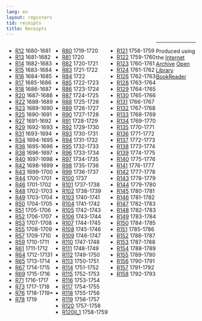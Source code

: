 ```yaml
---
lang: en
layout: registers
tid: receipts
title: Receipts
---
```


<ul style="float:left;">
  <li><a href="http://hyperstudio.mit.edu/cfrp/flip_books/R12/index.html" target="_blank">R12</a> 1680-1681</li>
  <li><a href="http://hyperstudio.mit.edu/cfrp/flip_books/R13/index.html" target="_blank">R13</a> 1681-1682</li>
  <li><a href="http://hyperstudio.mit.edu/cfrp/flip_books/R14/index.html" target="_blank">R14</a> 1682-1683</li>
  <li><a href="http://hyperstudio.mit.edu/cfrp/flip_books/R15/index.html" target="_blank">R15</a> 1683-1684</li>
  <li><a href="http://hyperstudio.mit.edu/cfrp/flip_books/R16/index.html" target="_blank">R16</a> 1684-1685</li>
  <li><a href="http://hyperstudio.mit.edu/cfrp/flip_books/R17/index.html" target="_blank">R17</a> 1685-1686</li>
  <li><a href="http://hyperstudio.mit.edu/cfrp/flip_books/R18/index.html" target="_blank">R18</a> 1686-1687</li>
  <li><a href="http://hyperstudio.mit.edu/cfrp/flip_books/R20/index.html" target="_blank">R20</a> 1687-1688</li>
  <li><a href="http://hyperstudio.mit.edu/cfrp/flip_books/R22/index.html" target="_blank">R22</a> 1688-1689</li>
  <li><a href="http://hyperstudio.mit.edu/cfrp/flip_books/R23/index.html" target="_blank">R23</a> 1689-1690</li>
  <li><a href="http://hyperstudio.mit.edu/cfrp/flip_books/R25/index.html" target="_blank">R25</a> 1690-1691</li>
  <li><a href="http://hyperstudio.mit.edu/cfrp/flip_books/R27/index.html" target="_blank">R27</a> 1691-1692</li>
  <li><a href="http://hyperstudio.mit.edu/cfrp/flip_books/R29/index.html" target="_blank">R29</a> 1692-1693</li>
  <li><a href="http://hyperstudio.mit.edu/cfrp/flip_books/R31/index.html" target="_blank">R31</a> 1693-1694</li>
  <li><a href="http://hyperstudio.mit.edu/cfrp/flip_books/R34/index.html" target="_blank">R34</a> 1694-1695</li>
  <li><a href="http://hyperstudio.mit.edu/cfrp/flip_books/R36/index.html" target="_blank">R36</a> 1695-1696</li>
  <li><a href="http://hyperstudio.mit.edu/cfrp/flip_books/R38/index.html" target="_blank">R38</a> 1696-1697</li>
  <li><a href="http://hyperstudio.mit.edu/cfrp/flip_books/R40/index.html" target="_blank">R40</a> 1697-1698</li>
  <li><a href="http://hyperstudio.mit.edu/cfrp/flip_books/R42/index.html" target="_blank">R42</a> 1698-1699</li>
  <li><a href="http://hyperstudio.mit.edu/cfrp/flip_books/R43/index.html" target="_blank">R43</a> 1699-1700</li>
  <li><a href="http://hyperstudio.mit.edu/cfrp/flip_books/R44/index.html" target="_blank">R44</a> 1700-1701</li>
  <li><a href="http://hyperstudio.mit.edu/cfrp/flip_books/R46/index.html" target="_blank">R46</a> 1701-1702</li>
  <li><a href="http://hyperstudio.mit.edu/cfrp/flip_books/R48/index.html" target="_blank">R48</a> 1702-1703</li>
  <li><a href="http://hyperstudio.mit.edu/cfrp/flip_books/R49/index.html" target="_blank">R49</a> 1703-1704</li>
  <li><a href="http://hyperstudio.mit.edu/cfrp/flip_books/R50/index.html" target="_blank">R50</a> 1704-1705</li>
  <li><a href="http://hyperstudio.mit.edu/cfrp/flip_books/R51/index.html" target="_blank">R51</a> 1705-1706</li>
  <li><a href="http://hyperstudio.mit.edu/cfrp/flip_books/R52/index.html" target="_blank">R52</a> 1706-1707</li>
  <li><a href="http://hyperstudio.mit.edu/cfrp/flip_books/R53/index.html" target="_blank">R53</a> 1707-1708</li>
  <li><a href="http://hyperstudio.mit.edu/cfrp/flip_books/R55/index.html" target="_blank">R55</a> 1708-1709</li>
  <li><a href="http://hyperstudio.mit.edu/cfrp/flip_books/R57/index.html" target="_blank">R57</a> 1709-1710</li>
  <li><a href="http://hyperstudio.mit.edu/cfrp/flip_books/R59/index.html" target="_blank">R59</a> 1710-1711</li>
  <li><a href="http://hyperstudio.mit.edu/cfrp/flip_books/R61/index.html" target="_blank">R61</a> 1711-1712</li>
  <li><a href="http://hyperstudio.mit.edu/cfrp/flip_books/R64/index.html" target="_blank">R64</a> 1712-17131</li>
  <li><a href="http://hyperstudio.mit.edu/cfrp/flip_books/R65/index.html" target="_blank">R65</a> 1713-1714</li>
  <li><a href="http://hyperstudio.mit.edu/cfrp/flip_books/R67/index.html" target="_blank">R67</a> 1714-1715</li>
  <li><a href="http://hyperstudio.mit.edu/cfrp/flip_books/R69/index.html" target="_blank">R69</a> 1715-1716</li>
  <li><a href="http://hyperstudio.mit.edu/cfrp/flip_books/R71/index.html" target="_blank">R71</a> 1716-1717</li>
  <li><a href="http://hyperstudio.mit.edu/cfrp/flip_books/R73/index.html" target="_blank">R73</a> 1717-1718</li>
  <li><a href="http://hyperstudio.mit.edu/cfrp/flip_books/R76/index.html" target="_blank">R76</a> 1718-1719*</li>
  <li><a href="http://hyperstudio.mit.edu/cfrp/flip_books/R78/index.html" target="_blank">R78</a> 1719</li>
</ul>

<ul style="float:left;">
  <li><a href="http://hyperstudio.mit.edu/cfrp/flip_books/R80/index.html" target="_blank">R80</a> 1719-1720</li>
  <li><a href="http://hyperstudio.mit.edu/cfrp/flip_books/R81/index.html" target="_blank">R81</a> 1720</li>
  <li><a href="http://hyperstudio.mit.edu/cfrp/flip_books/R82/index.html" target="_blank">R82</a> 1720-1721</li>
  <li><a href="http://hyperstudio.mit.edu/cfrp/flip_books/R83/index.html" target="_blank">R83</a> 1721-1722</li>
  <li><a href="http://hyperstudio.mit.edu/cfrp/flip_books/R84/index.html" target="_blank">R84</a> 1722</li>
  <li><a href="http://hyperstudio.mit.edu/cfrp/flip_books/R85/index.html" target="_blank">R85</a> 1722-1723</li>
  <li><a href="http://hyperstudio.mit.edu/cfrp/flip_books/R86/index.html" target="_blank">R86</a> 1723-1724</li>
  <li><a href="http://hyperstudio.mit.edu/cfrp/flip_books/R87/index.html" target="_blank">R87</a> 1724-1725</li>
  <li><a href="http://hyperstudio.mit.edu/cfrp/flip_books/R88/index.html" target="_blank">R88</a> 1725-1726</li>
  <li><a href="http://hyperstudio.mit.edu/cfrp/flip_books/R89/index.html" target="_blank">R89</a> 1726-1727</li>
  <li><a href="http://hyperstudio.mit.edu/cfrp/flip_books/R90/index.html" target="_blank">R90</a> 1727-1728</li>
  <li><a href="http://hyperstudio.mit.edu/cfrp/flip_books/R91/index.html" target="_blank">R91</a> 1728-1729</li>
  <li><a href="http://hyperstudio.mit.edu/cfrp/flip_books/R92/index.html" target="_blank">R92</a> 1729-1730</li>
  <li><a href="http://hyperstudio.mit.edu/cfrp/flip_books/R93/index.html" target="_blank">R93</a> 1730-1731</li>
  <li><a href="http://hyperstudio.mit.edu/cfrp/flip_books/R94/index.html" target="_blank">R94</a> 1731-1732</li>
  <li><a href="http://hyperstudio.mit.edu/cfrp/flip_books/R95/index.html" target="_blank">R95</a> 1732-1733</li>
  <li><a href="http://hyperstudio.mit.edu/cfrp/flip_books/R96/index.html" target="_blank">R96</a> 1733-1734</li>
  <li><a href="http://hyperstudio.mit.edu/cfrp/flip_books/R97/index.html" target="_blank">R97</a> 1734-1735</li>
  <li><a href="http://hyperstudio.mit.edu/cfrp/flip_books/R98/index.html" target="_blank">R98</a> 1735-1736</li>
  <li><a href="http://hyperstudio.mit.edu/cfrp/flip_books/R99/index.html" target="_blank">R99</a> 1736-1737</li>
  <li><a href="http://hyperstudio.mit.edu/cfrp/flip_books/R100/index.html" target="_blank">R100</a> 1737</li>
  <li><a href="http://hyperstudio.mit.edu/cfrp/flip_books/R101/index.html" target="_blank">R101</a> 1737-1738</li>
  <li><a href="http://hyperstudio.mit.edu/cfrp/flip_books/R102/index.html" target="_blank">R102</a> 1738-1739</li>
  <li><a href="http://hyperstudio.mit.edu/cfrp/flip_books/R103/index.html" target="_blank">R103</a> 1740-1741</li>
  <li><a href="http://hyperstudio.mit.edu/cfrp/flip_books/R104/index.html" target="_blank">R104</a> 1741-1742</li>
  <li><a href="http://hyperstudio.mit.edu/cfrp/flip_books/R105/index.html" target="_blank">R105</a> 1742-1743</li>
  <li><a href="http://hyperstudio.mit.edu/cfrp/flip_books/R106/index.html" target="_blank">R106</a> 1743-1744</li>
  <li><a href="http://hyperstudio.mit.edu/cfrp/flip_books/R107/index.html" target="_blank">R107</a> 1744-1745</li>
  <li><a href="http://hyperstudio.mit.edu/cfrp/flip_books/R108/index.html" target="_blank">R108</a> 1745-1746</li>
  <li><a href="http://hyperstudio.mit.edu/cfrp/flip_books/R109/index.html" target="_blank">R109</a> 1746-1747</li>
  <li><a href="http://hyperstudio.mit.edu/cfrp/flip_books/R110/index.html" target="_blank">R110</a> 1747-1748</li>
  <li><a href="http://hyperstudio.mit.edu/cfrp/flip_books/R111/index.html" target="_blank">R111</a> 1748-1749</li>
  <li><a href="http://hyperstudio.mit.edu/cfrp/flip_books/R112/index.html" target="_blank">R112</a> 1749-1750</li>
  <li><a href="http://hyperstudio.mit.edu/cfrp/flip_books/R113/index.html" target="_blank">R113</a> 1750-1751</li>
  <li><a href="http://hyperstudio.mit.edu/cfrp/flip_books/R114/index.html" target="_blank">R114</a> 1751-1752</li>
  <li><a href="http://hyperstudio.mit.edu/cfrp/flip_books/R115/index.html" target="_blank">R115</a> 1752-1753</li>
  <li><a href="http://hyperstudio.mit.edu/cfrp/flip_books/R116/index.html" target="_blank">R116</a> 1753-1754</li>
  <li><a href="http://hyperstudio.mit.edu/cfrp/flip_books/R117/index.html" target="_blank">R117</a> 1754-1755</li>
  <li><a href="http://hyperstudio.mit.edu/cfrp/flip_books/R118/index.html" target="_blank">R118</a> 1755-1756</li>
  <li><a href="http://hyperstudio.mit.edu/cfrp/flip_books/R119/index.html" target="_blank">R119</a> 1756-1757</li>
  <li><a href="http://hyperstudio.mit.edu/cfrp/flip_books/R120/index.html" target="_blank">R120</a> 1757-1758</li>
  <li><a href="http://hyperstudio.mit.edu/cfrp/flip_books/R120II_1/index.html" target="_blank">R120II_1</a> 1758-1759</li>
</ul>

<ul style="float:left;">
  <li><a href="http://hyperstudio.mit.edu/cfrp/flip_books/R121/index.html" target="_blank">R121</a> 1758-1759</li>
  <li><a href="http://hyperstudio.mit.edu/cfrp/flip_books/R122/index.html" target="_blank">R122</a> 1759-1760</li>
  <li><a href="http://hyperstudio.mit.edu/cfrp/flip_books/R123/index.html" target="_blank">R123</a> 1760-1761</li>
  <li><a href="http://hyperstudio.mit.edu/cfrp/flip_books/R124/index.html" target="_blank">R124</a> 1761-1762</li>
  <li><a href="http://hyperstudio.mit.edu/cfrp/flip_books/R126/index.html" target="_blank">R126</a> 1762-1763</li>
  <li><a href="http://hyperstudio.mit.edu/cfrp/flip_books/R128/index.html" target="_blank">R128</a> 1763-1764</li>
  <li><a href="http://hyperstudio.mit.edu/cfrp/flip_books/R129/index.html" target="_blank">R129</a> 1764-1765</li>
  <li><a href="http://hyperstudio.mit.edu/cfrp/flip_books/R130/index.html" target="_blank">R130</a> 1765-1766</li>
  <li><a href="http://hyperstudio.mit.edu/cfrp/flip_books/R131/index.html" target="_blank">R131</a> 1766-1767</li>
  <li><a href="http://hyperstudio.mit.edu/cfrp/flip_books/R132/index.html" target="_blank">R132</a> 1767-1768</li>
  <li><a href="http://hyperstudio.mit.edu/cfrp/flip_books/R133/index.html" target="_blank">R133</a> 1768-1769</li>
  <li><a href="http://hyperstudio.mit.edu/cfrp/flip_books/R134/index.html" target="_blank">R134</a> 1769-1770</li>
  <li><a href="http://hyperstudio.mit.edu/cfrp/flip_books/R135/index.html" target="_blank">R135</a> 1770-1771</li>
  <li><a href="http://hyperstudio.mit.edu/cfrp/flip_books/R136/index.html" target="_blank">R136</a> 1771-1772</li>
  <li><a href="http://hyperstudio.mit.edu/cfrp/flip_books/R137/index.html" target="_blank">R137</a> 1772-1773</li>
  <li><a href="http://hyperstudio.mit.edu/cfrp/flip_books/R138/index.html" target="_blank">R138</a> 1773-1774</li>
  <li><a href="http://hyperstudio.mit.edu/cfrp/flip_books/R139/index.html" target="_blank">R139</a> 1774-1775</li>
  <li><a href="http://hyperstudio.mit.edu/cfrp/flip_books/R140/index.html" target="_blank">R140</a> 1775-1776</li>
  <li><a href="http://hyperstudio.mit.edu/cfrp/flip_books/R141/index.html" target="_blank">R141</a> 1776-1777</li>
  <li><a href="http://hyperstudio.mit.edu/cfrp/flip_books/R142/index.html" target="_blank">R142</a> 1777-1778</li>
  <li><a href="http://hyperstudio.mit.edu/cfrp/flip_books/R143/index.html" target="_blank">R143</a> 1778-1779</li>
  <li><a href="http://hyperstudio.mit.edu/cfrp/flip_books/R144/index.html" target="_blank">R144</a> 1779-1780</li>
  <li><a href="http://hyperstudio.mit.edu/cfrp/flip_books/R145/index.html" target="_blank">R145</a> 1780-1781</li>
  <li><a href="http://hyperstudio.mit.edu/cfrp/flip_books/R146/index.html" target="_blank">R146</a> 1781-1782</li>
  <li><a href="http://hyperstudio.mit.edu/cfrp/flip_books/R147/index.html" target="_blank">R147</a> 1782-1783</li>
  <li><a href="http://hyperstudio.mit.edu/cfrp/flip_books/R148/index.html" target="_blank">R148</a> 1782-1783</li>
  <li><a href="http://hyperstudio.mit.edu/cfrp/flip_books/R149/index.html" target="_blank">R149</a> 1783-1784</li>
  <li><a href="http://hyperstudio.mit.edu/cfrp/flip_books/R150/index.html" target="_blank">R150</a> 1784-1785</li>
  <li><a href="http://hyperstudio.mit.edu/cfrp/flip_books/R151/index.html" target="_blank">R151</a> 1785-1786</li>
  <li><a href="http://hyperstudio.mit.edu/cfrp/flip_books/R152/index.html" target="_blank">R152</a> 1786-1787</li>
  <li><a href="http://hyperstudio.mit.edu/cfrp/flip_books/R153/index.html" target="_blank">R153</a> 1787-1788</li>
  <li><a href="http://hyperstudio.mit.edu/cfrp/flip_books/R154/index.html" target="_blank">R154</a> 1788-1789</li>
  <li><a href="http://hyperstudio.mit.edu/cfrp/flip_books/R155/index.html" target="_blank">R155</a> 1789-1790</li>
  <li><a href="http://hyperstudio.mit.edu/cfrp/flip_books/R156/index.html" target="_blank">R156</a> 1790-1791</li>
  <li><a href="http://hyperstudio.mit.edu/cfrp/flip_books/R157/index.html" target="_blank">R157</a> 1791-1792</li>
  <li><a href="http://hyperstudio.mit.edu/cfrp/flip_books/R158/index.html" target="_blank">R158</a> 1792-1793</li>
</ul>
<hr>

<p>
Produced using the <a href="http://internetarchive.org/" target="_blank">Internet Archive</a> <a href="http://openlibrary.org/dev/docs/bookreader" target="_blank">Open Library	BookReader</a> 
</p>
